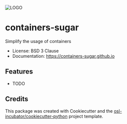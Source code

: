 ![LOGO](/images/logo.png)

# containers-sugar

Simplify the usage of containers


* License: BSD 3 Clause
* Documentation: https://containers-sugar.github.io


## Features

* TODO

## Credits

This package was created with Cookiecutter and the
[osl-incubator/cookiecutter-python](https://github.com/osl-incubator/cookiecutter-python)
project template.
